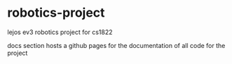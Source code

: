 # robotics-project
lejos ev3 robotics project for cs1822

docs section hosts a github pages for the documentation of all code for the project
